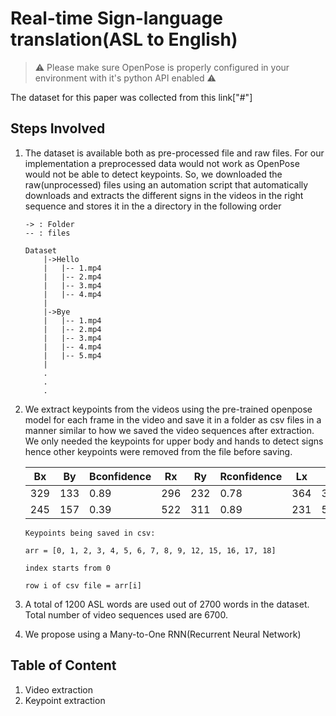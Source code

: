 # Real-time Sign-language translation(ASL to English)

> :warning: Please make sure OpenPose is properly configured in your environment with it's python API enabled :warning:

The dataset for this paper was collected from this link["#"]

## Steps Involved
1. The dataset is available both as pre-processed file and raw files. For our implementation a preprocessed data would not work as OpenPose would not be able to detect keypoints. So, we downloaded the raw(unprocessed) files using an automation script that automatically downloads and extracts the different signs in the videos in the right sequence and stores it in the a directory in the following order
    ```
    -> : Folder
    -- : files

    Dataset
        |->Hello
        |   |-- 1.mp4
        |   |-- 2.mp4
        |   |-- 3.mp4
        |   |-- 4.mp4
        |
        |->Bye
        |   |-- 1.mp4
        |   |-- 2.mp4
        |   |-- 3.mp4
        |   |-- 4.mp4
        |   |-- 5.mp4
        |
        .
        .
        .
    ```

2. We extract keypoints from  the videos using the pre-trained openpose model for each frame in the video and save it in a folder as csv files in a manner similar to how we saved the video sequences after extraction. We only needed the keypoints for upper body and hands to detect signs hence other keypoints were removed from the file before saving.

    Bx |  By | Bconfidence |  Rx  |  Ry  | Rconfidence |  Lx  |  Ly  | Lconfidence
    ---- | ---- | ------------- | ------ | ------ | ------------- | ------ | ------ | ------------- |
    329 | 133 | 0.89 | 296 | 232 | 0.78 | 364 | 385 | 0.65
    245 | 157 | 0.39 | 522 | 311 | 0.89 | 231 | 512 | 0.53

    ```
    Keypoints being saved in csv:

    arr = [0, 1, 2, 3, 4, 5, 6, 7, 8, 9, 12, 15, 16, 17, 18]

    index starts from 0

    row i of csv file = arr[i]
    ```


3. A total of 1200 ASL words are used out of 2700 words in the dataset. Total number of video sequences used are 6700.

4. We propose using a Many-to-One RNN(Recurrent Neural Network)

## Table of Content
1. Video extraction
2. Keypoint extraction